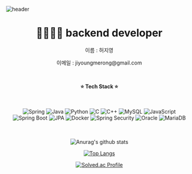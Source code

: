![header](https://capsule-render.vercel.app/api?text=WELCOME!&type=slice&color=auto&height=300&desc=jiyoung's%20github)
<div align=center><h1>🌱👩🏻‍💻 backend developer </h1></div>
<div align=center><p>이름 : 허지영 <p></div>
<div align=center><p>이메일 : jiyoungmerong@gmail.com <p></div>
<br>
<div align=center>
  <p><b>⭐️ Tech Stack ⭐️</b></p> 
<br>

![Spring](https://img.shields.io/badge/spring-%236DB33F.svg?style=for-the-badge&logo=spring&logoColor=white) ![Java](https://img.shields.io/badge/java-%23ED8B00.svg?style=for-the-badge&logo=java&logoColor=white) ![Python](https://img.shields.io/badge/python-3670A0?style=for-the-badge&logo=python&logoColor=ffdd54) ![C](https://img.shields.io/badge/c-%2300599C.svg?style=for-the-badge&logo=c&logoColor=white) ![C++](https://img.shields.io/badge/c++-%2300599C.svg?style=for-the-badge&logo=c%2B%2B&logoColor=white) ![MySQL](https://img.shields.io/badge/mysql-%2300f.svg?style=for-the-badge&logo=mysql&logoColor=white) ![JavaScript](https://img.shields.io/badge/javascript-%23323330.svg?style=for-the-badge&logo=javascript&logoColor=%23F7DF1E) <br>![Spring Boot](https://img.shields.io/badge/spring%20boot-%236DB33F.svg?style=for-the-badge&logo=spring&logoColor=white) ![JPA](https://img.shields.io/badge/JPA-%230056D2.svg?style=for-the-badge&logo=java&logoColor=white) ![Docker](https://img.shields.io/badge/docker-%230db7ed.svg?style=for-the-badge&logo=docker&logoColor=white) ![Spring Security](https://img.shields.io/badge/spring%20security-%236DB33F.svg?style=for-the-badge&logo=spring&logoColor=white) ![Oracle](https://img.shields.io/badge/Oracle-F80000?style=for-the-badge&logo=oracle&logoColor=white) ![MariaDB](https://img.shields.io/badge/MariaDB-003545?style=for-the-badge&logo=mariadb&logoColor=white)




<br></br>
![Anurag's github stats](https://github-readme-stats.vercel.app/api?username=jiyoungmerong&show_icons=true&theme=radical) 

[![Top Langs](https://github-readme-stats.vercel.app/api/top-langs/?username=jiyoungmerong&layout=compact&theme=dracula)](https://github.com/metleeha)

[![Solved.ac Profile](http://mazassumnida.wtf/api/generate_badge?boj=gjwldud0719)](https://solved.ac/gjwldud0719)<br/>
</div>
